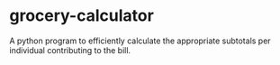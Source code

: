 # grocery-calculator
A python program to efficiently calculate the appropriate subtotals per individual contributing to the bill.
